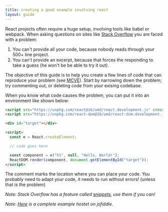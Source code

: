 ```yaml
---
title: creating a good example involving react
layout: guide
---
```


React projects often require a huge setup, involving tools like babel or webpack. When asking questions
on sites like [Stack Overflow][1] you are faced with a problem:

1. You can't provide all your code, because nobody reads through your 500+ line project.
2. You can't provide an excerpt, because that forces the responding to take a guess (he won't be
   be able to try it out).

The objective of this guide is to help you create a few lines of code that can reproduce your problem (see [MCVE][2]).
Start by narrowing down the problem; try commenting out, or deleting code from your exising codebase.

When you know what code causes the problem, you can put it into an environment like shown below:

```html
<script src="https://unpkg.com/react@16/umd/react.development.js" crossorigin></script>
<script src="https://unpkg.com/react-dom@16/umd/react-dom.development.js" crossorigin></script>

<div id="target"></div>

<script>
  const e = React.createElement;

  // code goes here

  const component = e("h1", null, "Hello, World!");
  ReactDOM.render(component, document.getElementById("target"));
</script>
```

The comment marks the location where you can place your code. You probably need to adapt your code,
it needs to run without errors! (unless that is the problem)

*Note: Stack Overflow has a feature called [snippets][3], use them if you can!*

*Note: [Here][4] is a complete example hostet on jsfiddle.*

  [1]: https://stackoverflow.com/
  [2]: https://stackoverflow.com/help/mcve
  [3]: https://meta.stackoverflow.com/a/358993/8746648
  [4]: https://jsfiddle.net/asynts/pxqs2c56/
